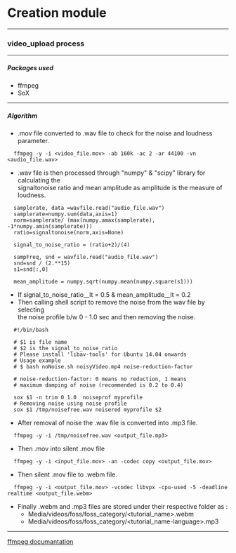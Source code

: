 # Creation module
---

### video_upload process

---

##### Packages used

* ffmpeg
* SoX

---

##### Algorithm

* .mov file converted to .wav file to check for the noise and loudness parameter.  
```
  ffmpeg -y -i <video_file.mov> -ab 160k -ac 2 -ar 44100 -vn <audio_file.wav>
```
* .wav file is then processed through "numpy" & "scipy" library for calculating the  
signaltonoise ratio and mean amplitude as amplitude is the measure of loudness.  
```
  samplerate, data =wavfile.read("audio_file.wav")
  samplerate=numpy.sum(data,axis=1)
  norm=samplerate/ (max(numpy.amax(samplerate), -1*numpy.amin(samplerate)))
  ratio=signaltonoise(norm,axis=None)

  signal_to_noise_ratio = (ratio+2)/(4)

  sampFreq, snd = wavfile.read("audio_file.wav")
  snd=snd / (2.**15)
  s1=snd[:,0]

  mean_amplitude = numpy.sqrt(numpy.mean(numpy.square(s1)))
```
* If signal_to_noise_ratio__lt = 0.5 & mean_amplitude__lt = 0.2
* Then calling shell script to remove the noise from the wav file by selecting  
the noise profile b/w 0 - 1.0 sec and then removing the noise.  
```
  #!/bin/bash

  # $1 is file name
  # $2 is the signal_to_noise_ratio
  # Please install 'libav-tools' for Ubuntu 14.04 onwards
  # Usage example
  # $ bash noNoise.sh noisyVideo.mp4 noise-reduction-factor

  # noise-reduction-factor: 0 means no reduction, 1 means 
  # maximum damping of noise (recommended is 0.2 to 0.4)

  sox $1 -n trim 0 1.0  noiseprof myprofile
  # Removing noise using noise profile
  sox $1 /tmp/noisefree.wav noisered myprofile $2
```
* After removal of noise the .wav file is converted into .mp3 file.
```
  ffmpeg -y -i /tmp/noisefree.wav <output_file.mp3>
```
* Then .mov into silent .mov file
```
  ffmpeg -y -i <input_file.mov> -an -codec copy <output_file.mov>
```	
* Then silent .mov file to .webm file.
```
  ffmpeg -y -i <output_file.mov> -vcodec libvpx -cpu-used -5 -deadline realtime <output_file.webm>
```
* Finally .webm and .mp3 files are stored under their respective folder as :
  * Media/videos/foss/foss_category/<tutorial_name>.webm
  * Media/videos/foss/foss_category/<tutorial_name-language>.mp3
---

[ffmpeg documantation](http://ffmpeg.org/ffmpeg.html)

